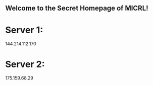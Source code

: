 ## Welcome to the Secret Homepage of MICRL!
# Server 1:
144.214.112.170
# Server 2:
175.159.68.29







